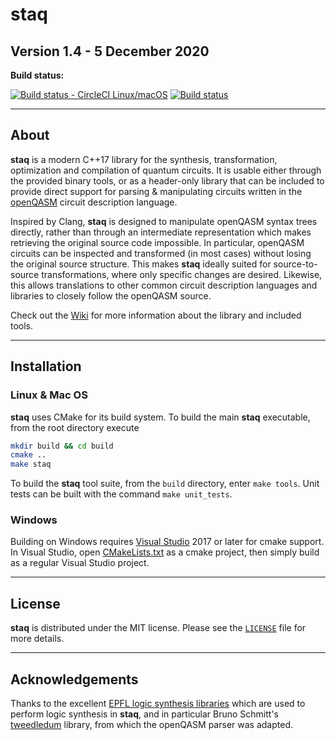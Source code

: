 # staq

## Version 1.4 - 5 December 2020

**Build status:**

[![Build status - CircleCI Linux/macOS](https://circleci.com/gh/softwareQinc/staq.svg?style=svg)](https://circleci.com/gh/softwareQinc/staq)
[![Build status](https://ci.appveyor.com/api/projects/status/gwc8fde2jdp3tol7?svg=true)](https://ci.appveyor.com/project/vsoftco/staq)

---

## About

**staq** is a modern C++17 library for the synthesis, transformation,
optimization and compilation of quantum circuits. It is usable either through
the provided binary tools, or as a header-only library that can be included to
provide direct support for parsing & manipulating circuits written in
the [openQASM](https://github.com/Qiskit/openqasm) circuit description language.

Inspired by Clang, **staq** is designed to manipulate openQASM syntax trees
directly, rather than through an intermediate representation which makes
retrieving the original source code impossible. In particular, openQASM circuits
can be inspected and transformed (in most cases) without losing the original
source structure. This makes **staq** ideally suited for source-to-source
transformations, where only specific changes are desired. Likewise, this allows
translations to other common circuit description languages and libraries to
closely follow the openQASM source.

Check out the [Wiki](https://github.com/softwareQinc/staq/wiki) for more
information about the library and included tools.

---

## Installation

### Linux & Mac OS

**staq** uses CMake for its build system. To build the main **staq**
executable, from the root directory execute

  ```bash
  mkdir build && cd build
  cmake ..
  make staq
  ```

To build the **staq** tool suite, from the `build` directory, enter
`make tools`. Unit tests can be built with the command `make unit_tests`.

### Windows

Building on Windows requires [Visual Studio](https://www.visualstudio.com) 2017
or later for cmake support. In Visual Studio, open
[CMakeLists.txt](https://github.com/softwareQinc/staq/blob/main/CMakeLists.txt)
as a cmake project, then simply build as a regular Visual Studio project.

---

## License

**staq** is distributed under the MIT license. Please see the
[`LICENSE`](https://github.com/softwareQinc/staq/blob/main/LICENSE) file for
more details.

---

## Acknowledgements

Thanks to the
excellent [EPFL logic synthesis libraries](https://github.com/lsils/lstools-showcase)
which are used to perform logic synthesis in **staq**, and in particular Bruno
Schmitt's
[tweedledum](https://github.com/boschmitt/tweedledum) library, from which the
openQASM parser was adapted.
